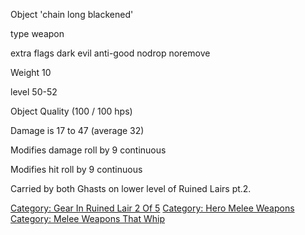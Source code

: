 Object 'chain long blackened'

type weapon

extra flags dark evil anti-good nodrop noremove

Weight 10

level 50-52

Object Quality (100 / 100 hps)

Damage is 17 to 47 (average 32)

Modifies damage roll by 9 continuous

Modifies hit roll by 9 continuous

Carried by both Ghasts on lower level of Ruined Lairs pt.2.

[Category: Gear In Ruined Lair 2 Of
5](Category:_Gear_In_Ruined_Lair_2_Of_5 "wikilink") [Category: Hero
Melee Weapons](Category:_Hero_Melee_Weapons "wikilink") [Category: Melee
Weapons That Whip](Category:_Melee_Weapons_That_Whip "wikilink")
